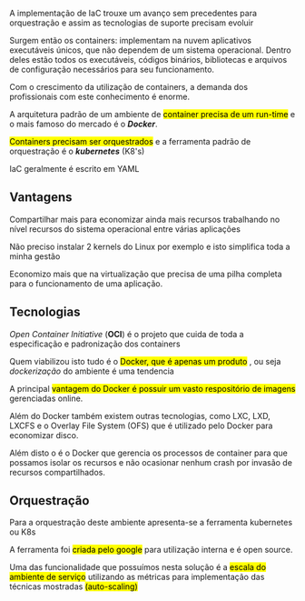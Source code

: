 A implementação de IaC trouxe um avanço sem precedentes para orquestração e assim as tecnologias de suporte precisam evoluir

Surgem então os containers: implementam na nuvem aplicativos executáveis únicos, que não dependem de um sistema operacional. Dentro deles estão todos os executáveis, códigos binários, bibliotecas e arquivos de configuração necessários para seu funcionamento.

Com o crescimento da utilização de containers, a demanda dos profissionais com este conhecimento é enorme.

A arquitetura padrão de um ambiente de <mark class="hltr-yellow">container precisa de um run-time</mark> e o mais famoso do mercado é o ***Docker***.

<mark class="hltr-yellow">Containers precisam ser orquestrados</mark> e a ferramenta padrão de orquestração é o ***kubernetes*** (K8's) 

IaC geralmente é escrito em YAML

## Vantagens

Compartilhar mais para economizar ainda mais recursos trabalhando no nível recursos do sistema operacional entre várias aplicações

Não preciso instalar 2 kernels do Linux por exemplo e isto simplifica toda a minha gestão

Economizo mais que na virtualização que precisa de uma pilha completa para o funcionamento de uma aplicação.

## Tecnologias

*Open Container Initiative* (**OCI**) é o projeto que cuida de toda a especificação e padronização dos containers

Quem viabilizou isto tudo é o <mark class="hltr-yellow">Docker, que é apenas um produto</mark>
, ou seja *dockerização* do ambiente é uma tendencia

A principal <mark class="hltr-yellow">vantagem  do Docker é possuir um vasto respositório de imagens</mark> gerenciadas online.

Além do Docker também existem outras tecnologias, como LXC, LXD, LXCFS e o Overlay File System (OFS) que é utilizado pelo Docker para economizar disco.

Além disto o é o Docker que gerencia os processos de container para que possamos isolar os recursos e não ocasionar nenhum crash por invasão de recursos compartilhados.

## Orquestração 
Para a orquestração deste ambiente apresenta-se a ferramenta kubernetes ou K8s

A ferramenta foi <mark class="hltr-yellow">criada pelo google</mark> para utilização interna e é open source.

Uma das funcionalidade que possuímos nesta solução é a <mark class="hltr-yellow">escala do ambiente de serviço</mark> utilizando as métricas para implementação das técnicas mostradas <mark class="hltr-yellow">(auto-scaling)</mark>

